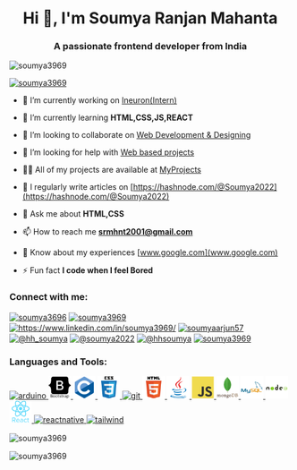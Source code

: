 <h1 align="center">Hi 👋, I'm Soumya Ranjan Mahanta</h1>
<h3 align="center">A passionate frontend developer from India</h3>

<p align="left"> <img src="https://komarev.com/ghpvc/?username=soumya3969&label=Profile%20views&color=0e75b6&style=flat" alt="soumya3969" /> </p>

<p align="left"> <a href="https://twitter.com/soumya3969" target="blank"><img src="https://img.shields.io/twitter/follow/soumya3969?logo=twitter&style=for-the-badge" alt="soumya3969" /></a> </p>

- 🔭 I’m currently working on [Ineuron(Intern)](www.google.com)

- 🌱 I’m currently learning **HTML,CSS,JS,REACT**

- 👯 I’m looking to collaborate on [Web Development & Designing](www.google.com)

- 🤝 I’m looking for help with [Web based projects](www.google.com)

- 👨‍💻 All of my projects are available at [MyProjects](https://github.com/soumya3969/FSJS2.0/tree/main)

- 📝 I regularly write articles on [https://hashnode.com/@Soumya2022](https://hashnode.com/@Soumya2022)

- 💬 Ask me about **HTML,CSS**

- 📫 How to reach me **srmhnt2001@gmail.com**

- 📄 Know about my experiences [www.google.com](www.google.com)

- ⚡ Fun fact **I code when I feel Bored**

<h3 align="left">Connect with me:</h3>
<p align="left">
<a href="https://codepen.io/soumya3696" target="blank"><img align="center" src="https://raw.githubusercontent.com/rahuldkjain/github-profile-readme-generator/master/src/images/icons/Social/codepen.svg" alt="soumya3696" height="30" width="40" /></a>
<a href="https://twitter.com/soumya3969" target="blank"><img align="center" src="https://raw.githubusercontent.com/rahuldkjain/github-profile-readme-generator/master/src/images/icons/Social/twitter.svg" alt="soumya3969" height="30" width="40" /></a>
<a href="https://linkedin.com/in/https://www.linkedin.com/in/soumya3969/" target="blank"><img align="center" src="https://raw.githubusercontent.com/rahuldkjain/github-profile-readme-generator/master/src/images/icons/Social/linked-in-alt.svg" alt="https://www.linkedin.com/in/soumya3969/" height="30" width="40" /></a>
<a href="https://fb.com/soumyaarjun57" target="blank"><img align="center" src="https://raw.githubusercontent.com/rahuldkjain/github-profile-readme-generator/master/src/images/icons/Social/facebook.svg" alt="soumyaarjun57" height="30" width="40" /></a>
<a href="https://instagram.com/@hh_soumya" target="blank"><img align="center" src="https://raw.githubusercontent.com/rahuldkjain/github-profile-readme-generator/master/src/images/icons/Social/instagram.svg" alt="@hh_soumya" height="30" width="40" /></a>
<a href="https://hashnode.com/@soumya2022" target="blank"><img align="center" src="https://raw.githubusercontent.com/rahuldkjain/github-profile-readme-generator/master/src/images/icons/Social/hashnode.svg" alt="@soumya2022" height="30" width="40" /></a>
<a href="https://www.youtube.com/c/@hhsoumya" target="blank"><img align="center" src="https://raw.githubusercontent.com/rahuldkjain/github-profile-readme-generator/master/src/images/icons/Social/youtube.svg" alt="@hhsoumya" height="30" width="40" /></a>
<a href="https://www.hackerrank.com/soumya3969" target="blank"><img align="center" src="https://raw.githubusercontent.com/rahuldkjain/github-profile-readme-generator/master/src/images/icons/Social/hackerrank.svg" alt="soumya3969" height="30" width="40" /></a>
</p>

<h3 align="left">Languages and Tools:</h3>
<p align="left"> <a href="https://www.arduino.cc/" target="_blank" rel="noreferrer"> <img src="https://cdn.worldvectorlogo.com/logos/arduino-1.svg" alt="arduino" width="40" height="40"/> </a> <a href="https://getbootstrap.com" target="_blank" rel="noreferrer"> <img src="https://raw.githubusercontent.com/devicons/devicon/master/icons/bootstrap/bootstrap-plain-wordmark.svg" alt="bootstrap" width="40" height="40"/> </a> <a href="https://www.cprogramming.com/" target="_blank" rel="noreferrer"> <img src="https://raw.githubusercontent.com/devicons/devicon/master/icons/c/c-original.svg" alt="c" width="40" height="40"/> </a> <a href="https://www.w3schools.com/css/" target="_blank" rel="noreferrer"> <img src="https://raw.githubusercontent.com/devicons/devicon/master/icons/css3/css3-original-wordmark.svg" alt="css3" width="40" height="40"/> </a> <a href="https://git-scm.com/" target="_blank" rel="noreferrer"> <img src="https://www.vectorlogo.zone/logos/git-scm/git-scm-icon.svg" alt="git" width="40" height="40"/> </a> <a href="https://www.w3.org/html/" target="_blank" rel="noreferrer"> <img src="https://raw.githubusercontent.com/devicons/devicon/master/icons/html5/html5-original-wordmark.svg" alt="html5" width="40" height="40"/> </a> <a href="https://www.java.com" target="_blank" rel="noreferrer"> <img src="https://raw.githubusercontent.com/devicons/devicon/master/icons/java/java-original.svg" alt="java" width="40" height="40"/> </a> <a href="https://developer.mozilla.org/en-US/docs/Web/JavaScript" target="_blank" rel="noreferrer"> <img src="https://raw.githubusercontent.com/devicons/devicon/master/icons/javascript/javascript-original.svg" alt="javascript" width="40" height="40"/> </a> <a href="https://www.mongodb.com/" target="_blank" rel="noreferrer"> <img src="https://raw.githubusercontent.com/devicons/devicon/master/icons/mongodb/mongodb-original-wordmark.svg" alt="mongodb" width="40" height="40"/> </a> <a href="https://www.mysql.com/" target="_blank" rel="noreferrer"> <img src="https://raw.githubusercontent.com/devicons/devicon/master/icons/mysql/mysql-original-wordmark.svg" alt="mysql" width="40" height="40"/> </a> <a href="https://nodejs.org" target="_blank" rel="noreferrer"> <img src="https://raw.githubusercontent.com/devicons/devicon/master/icons/nodejs/nodejs-original-wordmark.svg" alt="nodejs" width="40" height="40"/> </a> <a href="https://reactjs.org/" target="_blank" rel="noreferrer"> <img src="https://raw.githubusercontent.com/devicons/devicon/master/icons/react/react-original-wordmark.svg" alt="react" width="40" height="40"/> </a> <a href="https://reactnative.dev/" target="_blank" rel="noreferrer"> <img src="https://reactnative.dev/img/header_logo.svg" alt="reactnative" width="40" height="40"/> </a> <a href="https://tailwindcss.com/" target="_blank" rel="noreferrer"> <img src="https://www.vectorlogo.zone/logos/tailwindcss/tailwindcss-icon.svg" alt="tailwind" width="40" height="40"/> </a> </p>

<p><img align="center" src="https://github-readme-stats.vercel.app/api/top-langs?username=soumya3969&show_icons=true&locale=en&layout=compact" alt="soumya3969" /></p>

<p><img align="center" src="https://github-readme-streak-stats.herokuapp.com/?user=soumya3969&" alt="soumya3969" /></p>

